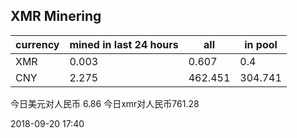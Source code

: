 ## XMR Minering

|currency|mined in last 24 hours|all|in pool|
|---|---|---|---|
|XMR|0.003|0.607|0.4|
|CNY|2.275|462.451|304.741|

今日美元对人民币 6.86	今日xmr对人民币761.28


2018-09-20 17:40